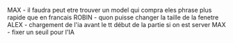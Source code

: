 MAX - il faudra peut etre trouver un model qui compra eles phrase plus rapide que en francais
ROBIN - quon puisse changer la taille de la fenetre
ALEX - chargement de l'ia avant le tt début de la partie si on est server
MAX - fixer un seuil pour l'IA
